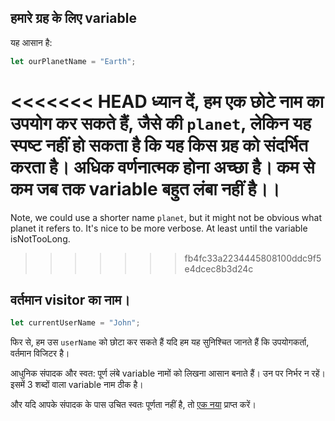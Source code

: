 ## हमारे ग्रह के लिए variable

यह आसान है:

```js
let ourPlanetName = "Earth";
```

<<<<<<< HEAD
ध्यान दें, हम एक छोटे नाम का उपयोग कर सकते हैं, जैसे की `planet`, लेकिन यह स्पष्ट नहीं हो सकता है कि यह किस ग्रह को संदर्भित करता है। अधिक वर्णनात्मक होना अच्छा है। कम से कम जब तक variable बहुत लंबा नहीं है।।
=======
Note, we could use a shorter name `planet`, but it might not be obvious what planet it refers to. It's nice to be more verbose. At least until the variable isNotTooLong.
>>>>>>> fb4fc33a2234445808100ddc9f5e4dcec8b3d24c

## वर्तमान visitor का नाम।

```js
let currentUserName = "John";
```

फिर से, हम उस `userName` को छोटा कर सकते हैं यदि हम यह सुनिश्चित जानते हैं कि उपयोगकर्ता, वर्तमान विजिटर है।

आधुनिक संपादक और स्वत: पूर्ण लंबे variable नामों को लिखना आसान बनाते हैं। उन पर निर्भर न रहें। इसमें 3 शब्दों वाला variable नाम ठीक है।

और यदि आपके संपादक के पास उचित स्वतः पूर्णता नहीं है, तो [एक नया](/code-editors) प्राप्त करें।
